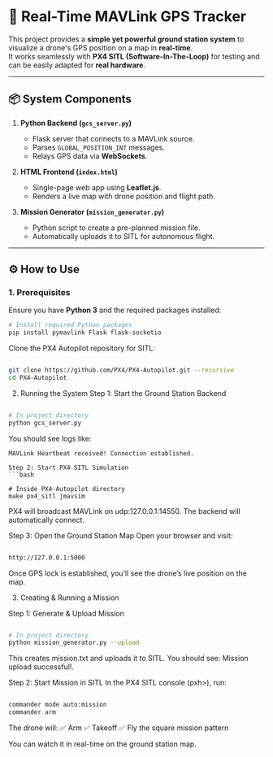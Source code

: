 # 🚁 Real-Time MAVLink GPS Tracker

This project provides a **simple yet powerful ground station system** to visualize a drone's GPS position on a map in **real-time**.  
It works seamlessly with **PX4 SITL (Software-In-The-Loop)** for testing and can be easily adapted for **real hardware**.

---

## 📦 System Components

1. **Python Backend (`gcs_server.py`)**  
   - Flask server that connects to a MAVLink source.  
   - Parses `GLOBAL_POSITION_INT` messages.  
   - Relays GPS data via **WebSockets**.

2. **HTML Frontend (`index.html`)**  
   - Single-page web app using **Leaflet.js**.  
   - Renders a live map with drone position and flight path.

3. **Mission Generator (`mission_generator.py`)**  
   - Python script to create a pre-planned mission file.  
   - Automatically uploads it to SITL for autonomous flight.

---

## ⚙️ How to Use

### 1. Prerequisites

Ensure you have **Python 3** and the required packages installed:

```bash
# Install required Python packages
pip install pymavlink Flask flask-socketio
```
Clone the PX4 Autopilot repository for SITL:

```bash

git clone https://github.com/PX4/PX4-Autopilot.git --recursive
cd PX4-Autopilot
```
2. Running the System
Step 1: Start the Ground Station Backend
```bash

# In project directory
python gcs_server.py
```
You should see logs like:
```
MAVLink Heartbeat received! Connection established.

Step 2: Start PX4 SITL Simulation
```bash

# Inside PX4-Autopilot directory
make px4_sitl jmavsim
```
PX4 will broadcast MAVLink on udp:127.0.0.1:14550.
The backend will automatically connect.

Step 3: Open the Ground Station Map
Open your browser and visit:

```bash

http://127.0.0.1:5000
```
Once GPS lock is established, you’ll see the drone’s live position on the map.

3. Creating & Running a Mission

Step 1: Generate & Upload Mission
```bash

# In project directory
python mission_generator.py --upload
```
This creates mission.txt and uploads it to SITL.
You should see: Mission upload successful!.

Step 2: Start Mission in SITL
In the PX4 SITL console (pxh>), run:

```bash

commander mode auto:mission
commander arm
```
The drone will:
✅ Arm
✅ Takeoff
✅ Fly the square mission pattern

You can watch it in real-time on the ground station map.